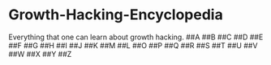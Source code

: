 # Growth-Hacking-Encyclopedia
Everything that one can learn about growth hacking.
##A
##B
##C
##D
##E
##F
##G
##H
##I
##J
##K
##M
##L
##O
##P
##Q
##R
##S
##T
##U
##V
##W
##X
##Y
##Z
